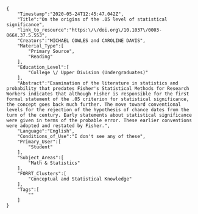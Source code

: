 
    {
        "Timestamp":"2020-05-24T12:45:47.042Z",
        "Title":"On the origins of the .05 level of statistical significance",
        "link_to_resource":"https:\/\/doi.org\/10.1037\/0003-066X.37.5.553",
        "Creators":"MICHAEL COWLES and CAROLINE DAVIS",
        "Material_Type":[
            "Primary Source",
            "Reading"
        ],
        "Education_Level":[
            "College \/ Upper Division (Undergraduates)"
        ],
        "Abstract":"Examination of the literature in statistics and probability that predates Fisher's Statistical Methods for Research Workers indicates that although Fisher is responsible for the first formal statement of the .05 criterion for statistical significance, the concept goes back much further. The move toward conventional levels for the rejection of the hypothesis of chance dates from the turn of the century. Early statements about statistical significance were given in terms of the probable error. These earlier conventions were adopted and restated by Fisher.",
        "Language":"English",
        "Conditions_of_Use":"I don't see any of these",
        "Primary_User":[
            "Student"
        ],
        "Subject_Areas":[
            "Math & Statistics"
        ],
        "FORRT_Clusters":[
            "Conceptual and Statistical Knowledge"
        ],
        "Tags":[
            ""
        ]
    }
